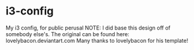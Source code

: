 i3-config
=========

My i3 config, for public perusal 
NOTE: I did base this design off of somebody else's. The original can be found here: lovelybacon.deviantart.com 
Many thanks to lovelybacon for his template!

